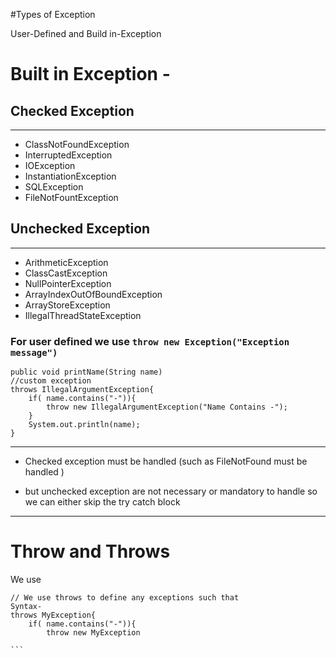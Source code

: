#Types of Exception

User-Defined and Build in-Exception

Built in Exception - 
==================

Checked Exception
-----------------
---
- ClassNotFoundException
- InterruptedException
- IOException
- InstantiationException
- SQLException
- FileNotFountException

Unchecked Exception
------------------
---
- ArithmeticException
- ClassCastException
- NullPointerException
- ArrayIndexOutOfBoundException
- ArrayStoreException
- IllegalThreadStateException

### For user defined we use `throw new Exception("Exception message")`

````
public void printName(String name)
//custom exception
throws IllegalArgumentException{
    if( name.contains("-")){
        throw new IllegalArgumentException("Name Contains -");
    }
    System.out.println(name);
}
````

---
- Checked exception must be handled (such as FileNotFound must be handled )

- but unchecked exception are not necessary or mandatory to handle so we can either skip the try catch block

---
# Throw and Throws

We use 
````
// We use throws to define any exceptions such that 
Syntax- 
throws MyException{
    if( name.contains("-")){
        throw new MyException

```
